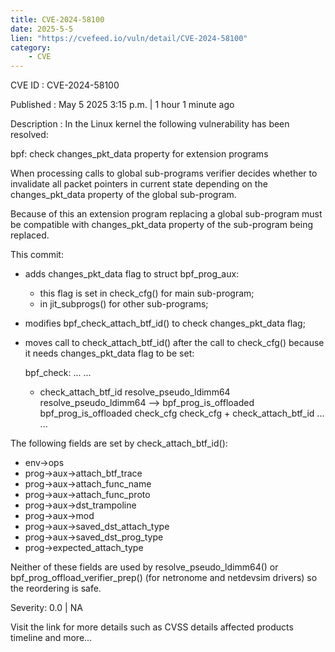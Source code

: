 ```yaml
---
title: CVE-2024-58100
date: 2025-5-5
lien: "https://cvefeed.io/vuln/detail/CVE-2024-58100"
category:
    - CVE
---
```


CVE ID : CVE-2024-58100

Published :  May 5
2025
3:15 p.m. | 1 hour
1 minute ago

Description : In the Linux kernel
the following vulnerability has been resolved:

bpf: check changes_pkt_data property for extension programs

When processing calls to global sub-programs
verifier decides whether
to invalidate all packet pointers in current state depending on the
changes_pkt_data property of the global sub-program.

Because of this
an extension program replacing a global sub-program
must be compatible with changes_pkt_data property of the sub-program
being replaced.

This commit:
- adds changes_pkt_data flag to struct bpf_prog_aux:
  - this flag is set in check_cfg() for main sub-program;
  - in jit_subprogs() for other sub-programs;
- modifies bpf_check_attach_btf_id() to check changes_pkt_data flag;
- moves call to check_attach_btf_id() after the call to check_cfg()
because it needs changes_pkt_data flag to be set:

    bpf_check:
      ...                             ...
    - check_attach_btf_id             resolve_pseudo_ldimm64
      resolve_pseudo_ldimm64   -->    bpf_prog_is_offloaded
      bpf_prog_is_offloaded           check_cfg
      check_cfg                     + check_attach_btf_id
      ...                             ...

The following fields are set by check_attach_btf_id():
- env->ops
- prog->aux->attach_btf_trace
- prog->aux->attach_func_name
- prog->aux->attach_func_proto
- prog->aux->dst_trampoline
- prog->aux->mod
- prog->aux->saved_dst_attach_type
- prog->aux->saved_dst_prog_type
- prog->expected_attach_type

Neither of these fields are used by resolve_pseudo_ldimm64() or
bpf_prog_offload_verifier_prep() (for netronome and netdevsim
drivers)
so the reordering is safe.

Severity: 0.0 | NA

Visit the link for more details
such as CVSS details
affected products
timeline
and more...
